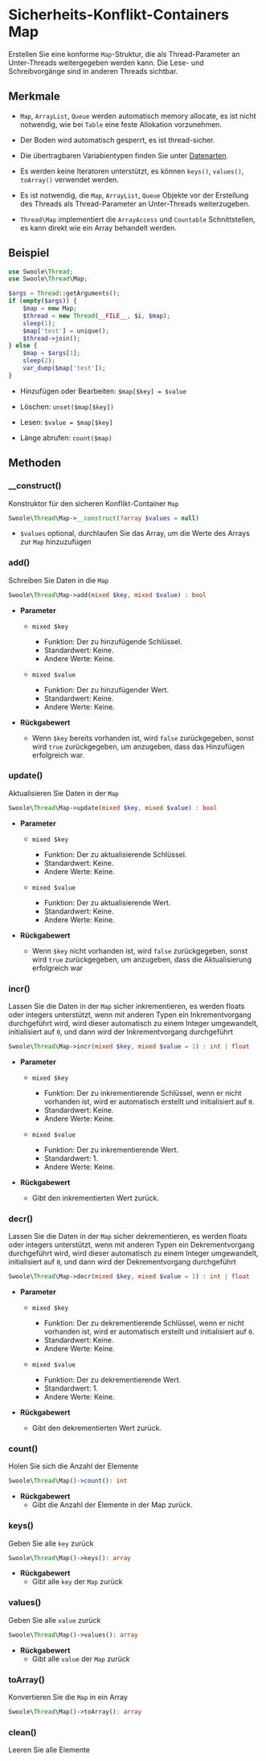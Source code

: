 # Sicherheits-Konflikt-Containers Map

Erstellen Sie eine konforme `Map`-Struktur, die als Thread-Parameter an Unter-Threads weitergegeben werden kann. Die Lese- und Schreibvorgänge sind in anderen Threads sichtbar.

## Merkmale
- `Map`, `ArrayList`, `Queue` werden automatisch memory allocate, es ist nicht notwendig, wie bei `Table` eine feste Allokation vorzunehmen.

- Der Boden wird automatisch gesperrt, es ist thread-sicher.

- Die übertragbaren Variabientypen finden Sie unter [Datenarten](thread/transfer.md).

- Es werden keine Iteratoren unterstützt, es können `keys()`, `values()`, `toArray()` verwendet werden.

- Es ist notwendig, die `Map`, `ArrayList`, `Queue` Objekte vor der Erstellung des Threads als Thread-Parameter an Unter-Threads weiterzugeben.

- `Thread\Map` implementiert die `ArrayAccess` und `Countable` Schnittstellen, es kann direkt wie ein Array behandelt werden.

## Beispiel
```php
use Swoole\Thread;
use Swoole\Thread\Map;

$args = Thread::getArguments();
if (empty($args)) {
    $map = new Map;
    $thread = new Thread(__FILE__, $i, $map);
    sleep(1);
    $map['test'] = unique();
    $thread->join();
} else {
    $map = $args[1];
    sleep(2);
    var_dump($map['test']);
}
```

- Hinzufügen oder Bearbeiten: `$map[$key] = $value`

- Löschen: `unset($map[$key])`

- Lesen: `$value = $map[$key]`
- Länge abrufen: `count($map)`

## Methoden

### __construct()
Konstruktor für den sicheren Konflikt-Container `Map`

```php
Swoole\Thread\Map->__construct(?array $values = null)
```

- `$values` optional, durchlaufen Sie das Array, um die Werte des Arrays zur `Map` hinzuzufügen

### add()
Schreiben Sie Daten in die `Map`

```php
Swoole\Thread\Map->add(mixed $key, mixed $value) : bool
```
  * **Parameter**
      * `mixed $key`
          * Funktion: Der zu hinzufügende Schlüssel.
          * Standardwert: Keine.
          * Andere Werte: Keine.
  
      * `mixed $value`
          * Funktion: Der zu hinzufügender Wert.
          * Standardwert: Keine.
          * Andere Werte: Keine.
  
  * **Rückgabewert**
      * Wenn `$key` bereits vorhanden ist, wird `false` zurückgegeben, sonst wird `true` zurückgegeben, um anzugeben, dass das Hinzufügen erfolgreich war.


### update()
Aktualisieren Sie Daten in der `Map`

```php
Swoole\Thread\Map->update(mixed $key, mixed $value) : bool
```

  * **Parameter**
      * `mixed $key`
          * Funktion: Der zu aktualisierende Schlüssel.
          * Standardwert: Keine.
          * Andere Werte: Keine.
  
      * `mixed $value`
          * Funktion: Der zu aktualisierende Wert.
          * Standardwert: Keine.
          * Andere Werte: Keine.
  
  * **Rückgabewert**
      * Wenn `$key` nicht vorhanden ist, wird `false` zurückgegeben, sonst wird `true` zurückgegeben, um anzugeben, dass die Aktualisierung erfolgreich war


### incr()
Lassen Sie die Daten in der `Map` sicher inkrementieren, es werden floats oder integers unterstützt, wenn mit anderen Typen ein Inkrementvorgang durchgeführt wird, wird dieser automatisch zu einem Integer umgewandelt, initialisiert auf `0`, und dann wird der Inkrementvorgang durchgeführt

```php
Swoole\Thread\Map->incr(mixed $key, mixed $value = 1) : int | float
```
* **Parameter**
    * `mixed $key`
        * Funktion: Der zu inkrementierende Schlüssel, wenn er nicht vorhanden ist, wird er automatisch erstellt und initialisiert auf `0`.
        * Standardwert: Keine.
        * Andere Werte: Keine.

    * `mixed $value`
        * Funktion: Der zu inkrementierende Wert.
        * Standardwert: 1.
        * Andere Werte: Keine.

* **Rückgabewert**
    * Gibt den inkrementierten Wert zurück.


### decr()
Lassen Sie die Daten in der `Map` sicher dekrementieren, es werden floats oder integers unterstützt, wenn mit anderen Typen ein Dekrementvorgang durchgeführt wird, wird dieser automatisch zu einem Integer umgewandelt, initialisiert auf `0`, und dann wird der Dekrementvorgang durchgeführt

```php
Swoole\Thread\Map->decr(mixed $key, mixed $value = 1) : int | float
```
* **Parameter**
    * `mixed $key`
        * Funktion: Der zu dekrementierende Schlüssel, wenn er nicht vorhanden ist, wird er automatisch erstellt und initialisiert auf `0`.
        * Standardwert: Keine.
        * Andere Werte: Keine.

    * `mixed $value`
        * Funktion: Der zu dekrementierende Wert.
        * Standardwert: 1.
        * Andere Werte: Keine.

* **Rückgabewert**
    * Gibt den dekrementierten Wert zurück.


### count()
Holen Sie sich die Anzahl der Elemente

```php
Swoole\Thread\Map()->count(): int
```

  * **Rückgabewert**
      * Gibt die Anzahl der Elemente in der Map zurück.


### keys()
Geben Sie alle `key` zurück

```php
Swoole\Thread\Map()->keys(): array
```

  * **Rückgabewert**
    * Gibt alle `key` der `Map` zurück


### values()
Geben Sie alle `value` zurück

```php
Swoole\Thread\Map()->values(): array
```

* **Rückgabewert**
    * Gibt alle `value` der `Map` zurück


### toArray()
Konvertieren Sie die `Map` in ein Array

```php
Swoole\Thread\Map()->toArray(): array
```

### clean()
Leeren Sie alle Elemente

```php
